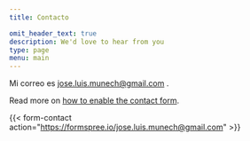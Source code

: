 ```yaml
---
title: Contacto

omit_header_text: true
description: We'd love to hear from you
type: page
menu: main
---
```


 Mi correo es jose.luis.munech@gmail.com .

Read more on [how to enable the contact form](https://github.com/theNewDynamic/gohugo-theme-ananke/#activate-the-contact-form).

{{< form-contact action="https://formspree.io/jose.luis.munech@gmail.com"  >}}
